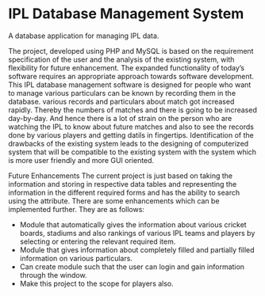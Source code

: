 # IPL Database Management System
 A database application for managing IPL data.

   The project, developed using PHP and MySQL is based on the requirement specification of the user and the analysis of the existing system, with flexibility for future enhancement. The expanded functionality of today’s software requires an appropriate approach towards software development. This IPL database management software is designed for people who want to manage various particulars can be known by recording them in the database. various records and particulars about match got increased rapidly. Thereby the numbers of matches and there is going to be increased day-by-day. And hence there is a lot of strain on the person who are watching the IPL to know about future matches and also to see the records done by various players and getting datils in fingertips. Identification of the drawbacks of the existing system leads to the designing of computerized system that will be compatible to the existing system with the system which is more user friendly and more GUI oriented.













Future Enhancements
The current project is just based on taking the information and storing in respective data tables and representing the information in the different required forms and has the ability to search using the attribute. There are some enhancements which can be implemented further. They are as follows:
* Module that automatically gives the information about various cricket boards, stadiums and also rankings of various IPL teams and players by selecting or entering the relevant required item. 
* Module that gives information about completely filled and partially filled information on various particulars.
* Can create module such that the user can login and gain information through the window.
* Make this project to the scope for players also.



